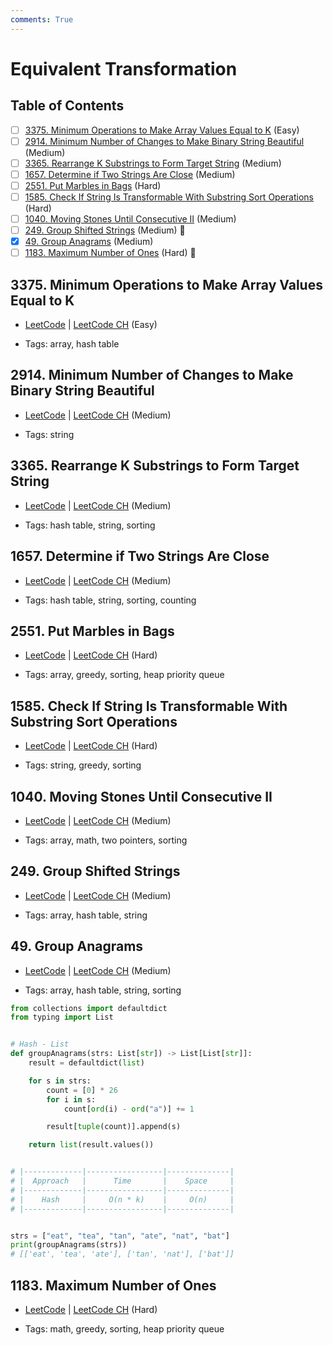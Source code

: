 ```yaml
---
comments: True
---
```


# Equivalent Transformation

## Table of Contents

- [ ] [3375. Minimum Operations to Make Array Values Equal to K](https://leetcode.cn/problems/minimum-operations-to-make-array-values-equal-to-k/) (Easy)
- [ ] [2914. Minimum Number of Changes to Make Binary String Beautiful](https://leetcode.cn/problems/minimum-number-of-changes-to-make-binary-string-beautiful/) (Medium)
- [ ] [3365. Rearrange K Substrings to Form Target String](https://leetcode.cn/problems/rearrange-k-substrings-to-form-target-string/) (Medium)
- [ ] [1657. Determine if Two Strings Are Close](https://leetcode.cn/problems/determine-if-two-strings-are-close/) (Medium)
- [ ] [2551. Put Marbles in Bags](https://leetcode.cn/problems/put-marbles-in-bags/) (Hard)
- [ ] [1585. Check If String Is Transformable With Substring Sort Operations](https://leetcode.cn/problems/check-if-string-is-transformable-with-substring-sort-operations/) (Hard)
- [ ] [1040. Moving Stones Until Consecutive II](https://leetcode.cn/problems/moving-stones-until-consecutive-ii/) (Medium)
- [ ] [249. Group Shifted Strings](https://leetcode.cn/problems/group-shifted-strings/) (Medium) 👑
- [x] [49. Group Anagrams](https://leetcode.cn/problems/group-anagrams/) (Medium)
- [ ] [1183. Maximum Number of Ones](https://leetcode.cn/problems/maximum-number-of-ones/) (Hard) 👑

## 3375. Minimum Operations to Make Array Values Equal to K

-   [LeetCode](https://leetcode.com/problems/minimum-operations-to-make-array-values-equal-to-k/) | [LeetCode CH](https://leetcode.cn/problems/minimum-operations-to-make-array-values-equal-to-k/) (Easy)

-   Tags: array, hash table
## 2914. Minimum Number of Changes to Make Binary String Beautiful

-   [LeetCode](https://leetcode.com/problems/minimum-number-of-changes-to-make-binary-string-beautiful/) | [LeetCode CH](https://leetcode.cn/problems/minimum-number-of-changes-to-make-binary-string-beautiful/) (Medium)

-   Tags: string
## 3365. Rearrange K Substrings to Form Target String

-   [LeetCode](https://leetcode.com/problems/rearrange-k-substrings-to-form-target-string/) | [LeetCode CH](https://leetcode.cn/problems/rearrange-k-substrings-to-form-target-string/) (Medium)

-   Tags: hash table, string, sorting
## 1657. Determine if Two Strings Are Close

-   [LeetCode](https://leetcode.com/problems/determine-if-two-strings-are-close/) | [LeetCode CH](https://leetcode.cn/problems/determine-if-two-strings-are-close/) (Medium)

-   Tags: hash table, string, sorting, counting
## 2551. Put Marbles in Bags

-   [LeetCode](https://leetcode.com/problems/put-marbles-in-bags/) | [LeetCode CH](https://leetcode.cn/problems/put-marbles-in-bags/) (Hard)

-   Tags: array, greedy, sorting, heap priority queue
## 1585. Check If String Is Transformable With Substring Sort Operations

-   [LeetCode](https://leetcode.com/problems/check-if-string-is-transformable-with-substring-sort-operations/) | [LeetCode CH](https://leetcode.cn/problems/check-if-string-is-transformable-with-substring-sort-operations/) (Hard)

-   Tags: string, greedy, sorting
## 1040. Moving Stones Until Consecutive II

-   [LeetCode](https://leetcode.com/problems/moving-stones-until-consecutive-ii/) | [LeetCode CH](https://leetcode.cn/problems/moving-stones-until-consecutive-ii/) (Medium)

-   Tags: array, math, two pointers, sorting
## 249. Group Shifted Strings

-   [LeetCode](https://leetcode.com/problems/group-shifted-strings/) | [LeetCode CH](https://leetcode.cn/problems/group-shifted-strings/) (Medium)

-   Tags: array, hash table, string
## 49. Group Anagrams

-   [LeetCode](https://leetcode.com/problems/group-anagrams/) | [LeetCode CH](https://leetcode.cn/problems/group-anagrams/) (Medium)

-   Tags: array, hash table, string, sorting

```python title="49. Group Anagrams - Python Solution"
from collections import defaultdict
from typing import List


# Hash - List
def groupAnagrams(strs: List[str]) -> List[List[str]]:
    result = defaultdict(list)

    for s in strs:
        count = [0] * 26
        for i in s:
            count[ord(i) - ord("a")] += 1

        result[tuple(count)].append(s)

    return list(result.values())


# |-------------|-----------------|--------------|
# |  Approach   |      Time       |    Space     |
# |-------------|-----------------|--------------|
# |    Hash     |     O(n * k)    |     O(n)     |
# |-------------|-----------------|--------------|


strs = ["eat", "tea", "tan", "ate", "nat", "bat"]
print(groupAnagrams(strs))
# [['eat', 'tea', 'ate'], ['tan', 'nat'], ['bat']]

```

## 1183. Maximum Number of Ones

-   [LeetCode](https://leetcode.com/problems/maximum-number-of-ones/) | [LeetCode CH](https://leetcode.cn/problems/maximum-number-of-ones/) (Hard)

-   Tags: math, greedy, sorting, heap priority queue

